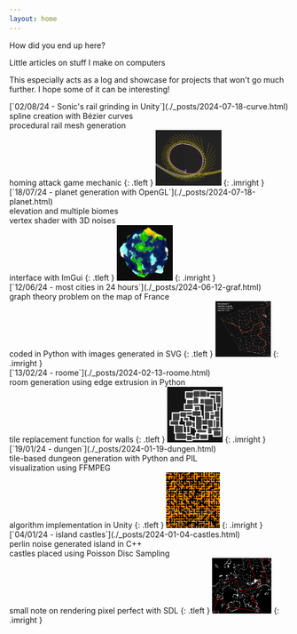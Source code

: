 ```yaml
---
layout: home
---
```


<!--HELLO IS IT WORKING

ok it is-->

How did you end up here?

Little articles on stuff I make on computers

This especially acts as a log and showcase for projects that won't go much further. I hope some of it can be interesting! <!-- helpful -->

<!--
<p style="float: left;">
[19/01/24 - dungen](./_posts/2024-01-19-dungen.html)<br>
tile-based dungeon generation with Python and PIL - visualization using FFMPEG
</p>
<img src="assets/img/dungen/d5.png" height=100px style="float: right;">
-->

<div class="postbox" markdown="1">
[`02/08/24 - Sonic's rail grinding in Unity`](./_posts/2024-07-18-curve.html)<br>
spline creation with Bézier curves<br>procedural rail mesh generation<br>homing attack game mechanic
{: .tleft }

<img src="assets/img/prev/prev_curve.PNG" height=100px>
{: .imright }
</div>

<div class="postbox" markdown="1">
[`18/07/24 - planet generation with OpenGL`](./_posts/2024-07-18-planet.html)<br>
elevation and multiple biomes<br>vertex shader with 3D noises<br>interface with ImGui
{: .tleft }

<img src="assets/img/prev/prev_planet.PNG" height=100px>
{: .imright }
</div>

<div class="postbox" markdown="1">
[`12/06/24 - most cities in 24 hours`](./_posts/2024-06-12-graf.html)<br>
graph theory problem on the map of France<br>coded in Python with images generated in SVG
{: .tleft }

<img src="assets/img/prev/prev_graf.png" height=100px>
{: .imright }
</div>


<div class="postbox" markdown="1">
[`13/02/24 - roome`](./_posts/2024-02-13-roome.html)<br>
room generation using edge extrusion in Python<br>tile replacement function for walls
{: .tleft }

<img src="assets/img/prev/prev_roome.png" height=100px>
{: .imright }
</div>


<div class="postbox" markdown="1">
[`19/01/24 - dungen`](./_posts/2024-01-19-dungen.html)<br>
tile-based dungeon generation with Python and PIL<br>visualization using FFMPEG<br>algorithm implementation in Unity
{: .tleft }

<img src="assets/img/prev/prev_dungen.png" height=100px>
{: .imright }
</div>


<div class="postbox" markdown="1">
[`04/01/24 - island castles`](./_posts/2024-01-04-castles.html)<br>
perlin noise generated island in C++<br>castles placed using Poisson Disc Sampling<br>small note on rendering pixel perfect with SDL
{: .tleft }

<img src="assets/img/prev/prev_islands.png" height=100px>
{: .imright }
</div>

<!--[about](./about.markdown)--->
